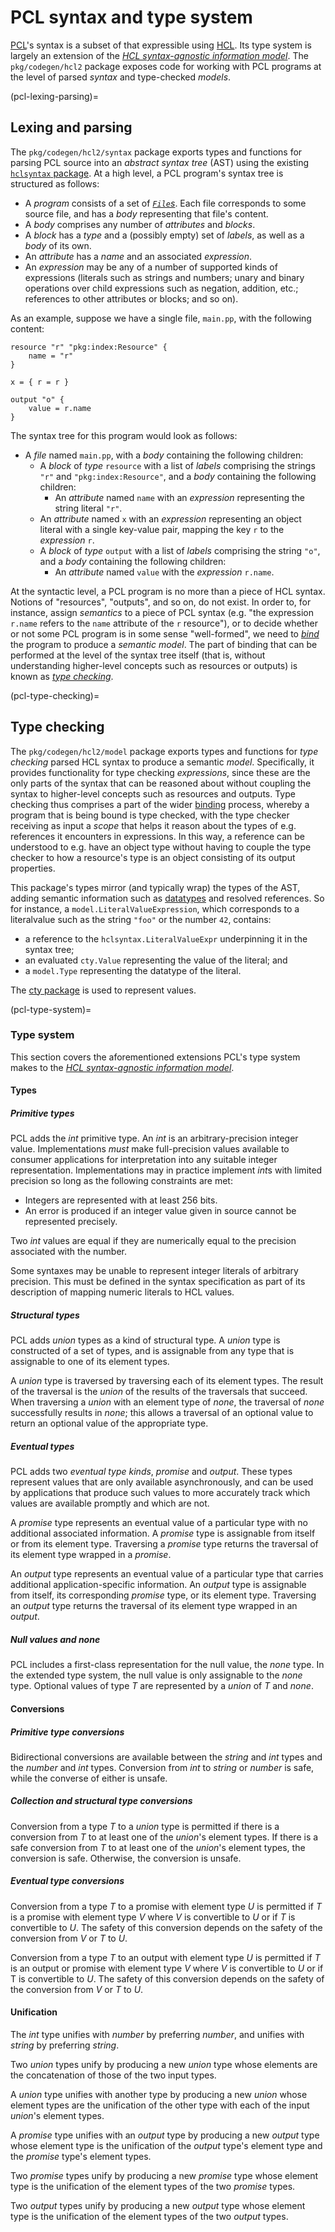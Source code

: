 # PCL syntax and type system

[PCL](pcl)'s syntax is a subset of that expressible using
[HCL](https://github.com/hashicorp/hcl). Its type system is largely an extension
of the [*HCL syntax-agnostic information
model*](https://github.com/hashicorp/hcl/blob/v2.3.0/spec.md). The
`pkg/codegen/hcl2` package exposes code for working with PCL programs at the
level of parsed *syntax* and type-checked *models*.

(pcl-lexing-parsing)=
## Lexing and parsing

The `pkg/codegen/hcl2/syntax` package exports types and functions for parsing
PCL source into an *abstract syntax tree* (AST) using the existing [`hclsyntax`
package](https://pkg.go.dev/github.com/hashicorp/hcl/v2/hclsyntax). At a high
level, a PCL program's syntax tree is structured as follows:

* A *program* consists of a set of
  [*`File`s*](gh-file:pulumi#pkg/codegen/hcl2/syntax/parser.go#L25). Each file
  corresponds to some source file, and has a *body* representing that file's
  content.
* A *body* comprises any number of *attributes* and *blocks*.
* A *block* has a *type* and a (possibly empty) set of *labels*, as well as a
  *body* of its own.
* An *attribute* has a *name* and an associated *expression*.
* An *expression* may be any of a number of supported kinds of expressions
  (literals such as strings and numbers; unary and binary operations over child
  expressions such as negation, addition, etc.; references to other attributes
  or blocks; and so on).

As an example, suppose we have a single file, `main.pp`, with the following
content:

```hcl
resource "r" "pkg:index:Resource" {
    name = "r"
}

x = { r = r }

output "o" {
    value = r.name
}
```

The syntax tree for this program would look as follows:

* A *file* named `main.pp`, with a *body* containing the following children:
  * A *block* of *type* `resource` with a list of *labels* comprising the
    strings `"r"` and `"pkg:index:Resource"`, and a *body* containing the
    following children:
    * An *attribute* named `name` with an *expression* representing the string
      literal `"r"`.
  * An *attribute* named `x` with an *expression* representing an object literal
    with a single key-value pair, mapping the key `r` to the *expression* `r`.
  * A *block* of *type* `output` with a list of *labels* comprising the string
    `"o"`, and a *body* containing the following children:
    * An *attribute* named `value` with the *expression* `r.name`.

At the syntactic level, a PCL program is no more than a piece of HCL syntax.
Notions of "resources", "outputs", and so on, do not exist. In order to, for
instance, assign *semantics* to a piece of PCL syntax (e.g. "the expression
`r.name` refers to the `name` attribute of the `r` resource"), or to decide
whether or not some PCL program is in some sense "well-formed", we need to
[*bind*](pcl-binding) the program to produce a *semantic model*. The part of
binding that can be performed at the level of the syntax tree itself (that is,
without understanding higher-level concepts such as resources or outputs) is
known as [*type checking*](pcl-type-checking).

(pcl-type-checking)=
## Type checking

The `pkg/codegen/hcl2/model` package exports types and functions for *type
checking* parsed HCL syntax to produce a semantic *model*. Specifically, it
provides functionality for type checking *expressions*, since these are the only
parts of the syntax that can be reasoned about without coupling the syntax to
higher-level concepts such as resources and outputs. Type checking thus
comprises a part of the wider [binding](pcl-binding) process, whereby a program
that is being bound is type checked, with the type checker receiving as input a
*scope* that helps it reason about the types of e.g. references it encounters in
expressions. In this way, a reference can be understood to e.g. have an object
type without having to couple the type checker to how a resource's type is an
object consisting of its output properties.

This package's types mirror (and typically wrap) the types of the AST, adding
semantic information such as [datatypes](pcl-type-system) and resolved
references. So for instance, a `model.LiteralValueExpression`, which corresponds
to a literalvalue such as the string `"foo"` or the number `42`, contains:

* a reference to the `hclsyntax.LiteralValueExpr` underpinning it in the syntax
  tree;
* an evaluated `cty.Value` representing the value of the literal; and
* a `model.Type` representing the datatype of the literal.

The [cty package](https://pkg.go.dev/github.com/zclconf/go-cty/cty) is used to
represent values.

(pcl-type-system)=
### Type system

This section covers the aforementioned extensions PCL's type system makes to the
[*HCL syntax-agnostic information
model*](https://github.com/hashicorp/hcl/blob/v2.3.0/spec.md).

#### Types

##### Primitive types

PCL adds the *int* primitive type. An *int* is an arbitrary-precision integer
value. Implementations *must* make full-precision values available to consumer
applications for interpretation into any suitable integer representation.
Implementations may in practice implement *int*s with limited precision so long
as the following constraints are met:

* Integers are represented with at least 256 bits.
* An error is produced if an integer value given in source cannot be represented
  precisely.

Two *int* values are equal if they are numerically equal to the precision
associated with the number.

Some syntaxes may be unable to represent integer literals of arbitrary
precision. This must be defined in the syntax specification as part of its
description of mapping numeric literals to HCL values.

##### Structural types

PCL adds *union* types as a kind of structural type. A *union* type is
constructed of a set of types, and is assignable from any type that is
assignable to one of its element types.

A *union* type is traversed by traversing each of its element types. The result
of the traversal is the *union* of the results of the traversals that succeed.
When traversing a *union* with an element type of *none*, the traversal of
*none* successfully results in *none*; this allows a traversal of an optional
value to return an optional value of the appropriate type.

##### Eventual types

PCL adds two *eventual type kinds*, *promise* and *output*. These types represent
values that are only available asynchronously, and can be used by applications
that produce such values to more accurately track which values are available
promptly and which are not.

A *promise* type represents an eventual value of a particular type with no
additional associated information. A *promise* type is assignable from itself or
from its element type. Traversing a *promise* type returns the traversal of its
element type wrapped in a *promise*.

An *output* type represents an eventual value of a particular type that carries
additional application-specific information. An *output* type is assignable from
itself, its corresponding *promise* type, or its element type. Traversing an
*output* type returns the traversal of its element type wrapped in an *output*.

##### Null values and *none*

PCL includes a first-class representation for the null value, the *none* type.
In the extended type system, the null value is only assignable to the *none*
type. Optional values of type *T* are represented by a *union* of *T* and
*none*.

#### Conversions

##### Primitive type conversions

Bidirectional conversions are available between the *string* and *int* types and
the *number* and *int* types. Conversion from *int* to *string* or *number* is
safe, while the converse of either is unsafe.

##### Collection and structural type conversions

Conversion from a type *T* to a *union* type is permitted if there is a
conversion from *T* to at least one of the *union*'s element types. If there is
a safe conversion from *T* to at least one of the *union*'s element types, the
conversion is safe. Otherwise, the conversion is unsafe.

##### Eventual type conversions

Conversion from a type *T* to a promise with element type *U* is permitted if
*T* is a promise with element type *V* where *V* is convertible to *U* or if *T*
is convertible to *U*. The safety of this conversion depends on the safety of
the conversion from *V* or *T* to *U*.

Conversion from a type *T* to an output with element type *U* is permitted if
*T* is an output or promise with element type *V* where *V* is convertible to
*U* or if T is convertible to *U*. The safety of this conversion depends on the
safety of the conversion from *V* or *T* to *U*.

#### Unification

The *int* type unifies with *number* by preferring *number*, and unifies with
*string* by preferring *string*.

Two *union* types unify by producing a new *union* type whose elements are the
concatenation of those of the two input types.

A *union* type unifies with another type by producing a new *union* whose element
types are the unification of the other type with each of the input *union*'s
element types.

A *promise* type unifies with an *output* type by producing a new *output* type
whose element type is the unification of the *output* type's element type and
the *promise* type's element types.

Two *promise* types unify by producing a new *promise* type whose element type
is the unification of the element types of the two *promise* types.

Two *output* types unify by producing a new *output* type whose element type is
the unification of the element types of the two *output* types.
